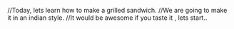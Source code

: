 //Today, lets learn how to make a grilled sandwich.
//We are going to make it in an indian style.
//It would be awesome if you taste it , lets start..
